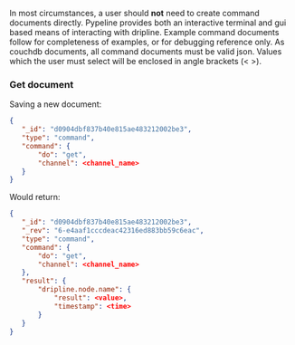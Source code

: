 In most circumstances, a user should **not** need to create command documents directly. Pypeline provides both an interactive terminal and gui based means of interacting with dripline. Example command documents follow for completeness of examples, or for debugging reference only. As couchdb documents, all command documents must be valid json. Values which the user must select will be enclosed in angle brackets (\< \>).

### Get document
Saving a new document:
```json
{
   "_id": "d0904dbf837b40e815ae483212002be3",
   "type": "command",
   "command": {
       "do": "get",
       "channel": <channel_name>
   }
}
```
Would return:
```json
{
   "_id": "d0904dbf837b40e815ae483212002be3",
   "_rev": "6-e4aaf1cccdeac42316ed883bb59c6eac",
   "type": "command",
   "command": {
       "do": "get",
       "channel": <channel_name>
   },
   "result": {
       "dripline.node.name": {
           "result": <value>,
           "timestamp": <time>
       }
   }
}
```